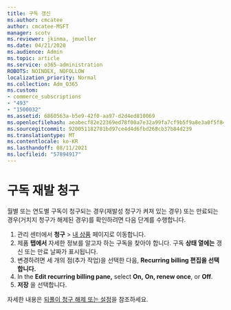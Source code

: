 ```yaml
---
title: 구독 갱신
ms.author: cmcatee
author: cmcatee-MSFT
manager: scotv
ms.reviewer: jkinma, jmueller
ms.date: 04/21/2020
ms.audience: Admin
ms.topic: article
ms.service: o365-administration
ROBOTS: NOINDEX, NOFOLLOW
localization_priority: Normal
ms.collection: Adm_O365
ms.custom:
- commerce_subscriptions
- "493"
- "1500032"
ms.assetid: 6860563a-b5e9-42f0-aa97-d2d4ed810069
ms.openlocfilehash: aeabecf82e22369ed78f00a7e32a99fa7cf9b5f9a8e3a0f5f84ea68bdbc33642
ms.sourcegitcommit: 920051182781bd97ce4d4d6fbd268cb37b84d239
ms.translationtype: MT
ms.contentlocale: ko-KR
ms.lasthandoff: 08/11/2021
ms.locfileid: "57894917"
---
```

# <a name="subscription-recurring-billing"></a>구독 재발 청구

월별 또는 연도별 구독이 청구되는 경우(재발성 청구가 켜져 있는 경우) 또는  만료되는 경우(거치지 청구가 해제된 경우)를 확인하려면 다음 단계를 수행합니다. 
  
1. 관리 센터에서 **청구** \> [내 상품](https://go.microsoft.com/fwlink/p/?linkid=842054) 페이지로 이동합니다.
2. 제품 **탭에서** 자세한 정보를 알고자 하는 구독을 찾아야 합니다. 구독 **상태 열에는** 갱신 또는 만료 날짜가 표시됩니다.
3. 변경하려면 세 개의 점(추가 작업)을 선택한 다음, **Recurring billing 편집을 선택합니다.**
4. In the **Edit recurring billing pane,** select **On,** **On, renew once**, or **Off**.
5. **저장** 을 선택합니다.

자세한 내용은 [되풀이 청구 해제 또는 설정](https://docs.microsoft.com/microsoft-365/commerce/subscriptions/renew-your-subscription)을 참조하세요.